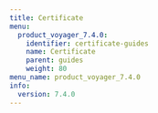 ```yaml
---
title: Certificate
menu:
  product_voyager_7.4.0:
    identifier: certificate-guides
    name: Certificate
    parent: guides
    weight: 80
menu_name: product_voyager_7.4.0
info:
  version: 7.4.0
---
```



